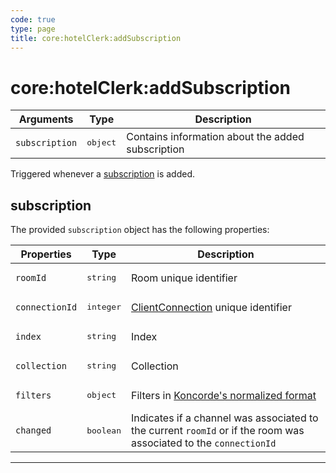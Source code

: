 ```yaml
---
code: true
type: page
title: core:hotelClerk:addSubscription
---
```


# core:hotelClerk:addSubscription


| Arguments  | Type              | Description                           |
| ---------- | ----------------- | ------------------------------------- |
| `subscription`     | <pre>object</pre> | Contains information about the added subscription |

Triggered whenever a [subscription](/core/1/api/controllers/realtime/subscribe) is added.

## subscription

The provided `subscription` object has the following properties:

| Properties     | Type                 | Description                                                                                                       |
| -------------- | -------------------- | ----------------------------------------------------------------------------------------------------------------- |
| `roomId`       | <pre>string</pre>   | Room unique identifier                                                                                    |
| `connectionId` | <pre>integer</pre>   | [ClientConnection](/core/1/protocols/api/context/clientconnection) unique identifier                          |
| `index`        | <pre>string</pre>    | Index                                                                                                             |
| `collection`   | <pre>string</pre>    | Collection                                                                                                        |
| `filters`      | <pre>object</pre>    | Filters in [Koncorde's normalized format](https://www.npmjs.com/package/koncorde#filter-unique-identifier)  |
| `changed`      | <pre>boolean</pre>   | Indicates if a channel was associated to the current `roomId` or if the room was associated to the `connectionId` |

---
